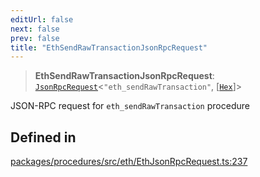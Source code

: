 ```yaml
---
editUrl: false
next: false
prev: false
title: "EthSendRawTransactionJsonRpcRequest"
---
```


> **EthSendRawTransactionJsonRpcRequest**: [`JsonRpcRequest`](/reference/tevm/jsonrpc/type-aliases/jsonrpcrequest/)\<`"eth_sendRawTransaction"`, [[`Hex`](/reference/tevm/utils/type-aliases/hex/)]\>

JSON-RPC request for `eth_sendRawTransaction` procedure

## Defined in

[packages/procedures/src/eth/EthJsonRpcRequest.ts:237](https://github.com/qbzzt/tevm-monorepo/blob/main/packages/procedures/src/eth/EthJsonRpcRequest.ts#L237)
